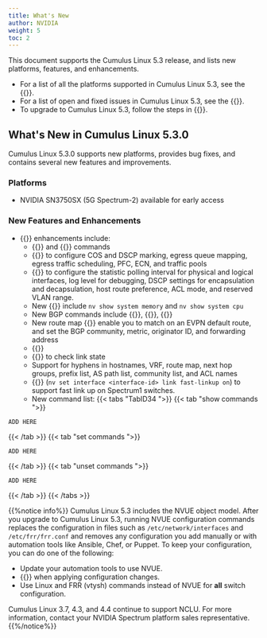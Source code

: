```yaml
---
title: What's New
author: NVIDIA
weight: 5
toc: 2
---
```

This document supports the Cumulus Linux 5.3 release, and lists new platforms, features, and enhancements.

- For a list of all the platforms supported in Cumulus Linux 5.3, see the {{<exlink url="www.nvidia.com/en-us/networking/ethernet-switching/hardware-compatibility-list/" text="Hardware Compatibility List (HCL)">}}.
- For a list of open and fixed issues in Cumulus Linux 5.3, see the {{<link title="Cumulus Linux 5.3 Release Notes" text="Cumulus Linux 5.3 Release Notes">}}.
- To upgrade to Cumulus Linux 5.3, follow the steps in {{<link url="Upgrading-Cumulus-Linux">}}.
<!-- vale off -->
## What's New in Cumulus Linux 5.3.0
<!-- vale on -->
Cumulus Linux 5.3.0 supports new platforms, provides bug fixes, and contains several new features and improvements.

### Platforms

- NVIDIA SN3750SX (5G Spectrum-2) available for early access

### New Features and Enhancements

- {{<link url="NVUE-Object-Model" text="NVUE">}} enhancements include:
  - {{<link url="Configure-SNMP" text="SNMP Server">}} and {{<link url="Configure-SNMP-Traps" text="SNMP trap">}} commands
  - {{<link url="Quality-of-Service" text="QoS commands">}} to configure COS and DSCP marking, egress queue mapping, egress traffic scheduling, PFC, ECN, and traffic pools
  - {{<link url="Configuring-switchd" text="switchd commands">}} to configure the statistic polling interval for physical and logical interfaces, log level for debugging, DSCP settings for encapsulation and decapsulation, host route preference, ACL mode, and reserved VLAN range.
  - New {{<link url="Monitoring-and-Troubleshooting/#show-system-information" text="nv show system commands">}} include `nv show system memory` and `nv show system cpu`
  - New BGP commands include {{<link url="Optional-BGP-Configuration/#bgp-dynamic-neighbors" text="BGP dynamic neighbor">}}, {{<link url="Optional-BGP-Configuration/#update-source" text="BGP update source">}}, {{<link url="Optional-BGP-Configuration/#bgp-neighbor-shutdown" text="BGP  neighbor shutdown">}}
  - New route map {{<link url="Route-Filtering-and-Redistribution/#match-and-set-statements" text="match and set statements">}} enable you to match on an EVPN default route, and set the BGP community, metric, originator ID, and forwarding address
  - {{<link title="What Just Happened (WJH)" text="WJH commands">}}
  - {{<link url="Prescriptive-Topology-Manager-PTM/#check-link-state" text="PTM enable command">}} to check link state
  - Support for hyphens in hostnames, VRF, route map, next hop groups, prefix list, AS path list, community list, and ACL names
  - {{<link url="Interface-Configuration-and-Management/#fast-linkup" text="Fast link up command">}} (`nv set interface <interface-id> link fast-linkup on`) to support fast link up on Spectrum1 switches.
  <!--- Commands changed from `enable on` and `enable off` to `set enable` and `unset enable` (the `enable on` and `enable off` commands continue to be supported for backward compatability)-->
  <!--- Obfuscated passwords to protect passwords from casual viewing-->
  <!-- - {{<link url="NVUE-CLI/#search-for-a-specific-configuration" text="Search for a specific configuration">}} in the entire object model-->
  - New command list:
   {{< tabs "TabID34 ">}}
{{< tab "show commands ">}}

```
ADD HERE
```

{{< /tab >}}
{{< tab "set commands ">}}

```
ADD HERE
```

{{< /tab >}}
{{< tab "unset commands ">}}

```
ADD HERE
```

{{< /tab >}}
{{< /tabs >}}

{{%notice info%}}
Cumulus Linux 5.3 includes the NVUE object model. After you upgrade to Cumulus Linux 5.3, running NVUE configuration commands replaces the configuration in files such as `/etc/network/interfaces` and `/etc/frr/frr.conf` and removes any configuration you add manually or with automation tools like Ansible, Chef, or Puppet. To keep your configuration, you can do one of the following:

- Update your automation tools to use NVUE.
- {{<link url="NVIDIA-User-Experience-NVUE/#configure-nvue-to-ignore-linux-files" text="Configure NVUE to ignore certain underlying Linux files">}} when applying configuration changes.
- Use Linux and FRR (vtysh) commands instead of NVUE for **all** switch configuration.

Cumulus Linux 3.7, 4.3, and 4.4 continue to support NCLU. For more information, contact your NVIDIA Spectrum platform sales representative.
{{%/notice%}}
